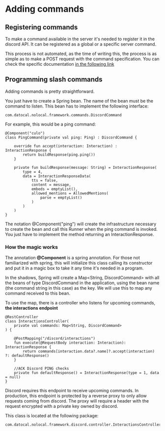 # Adding commands

## Registering commands
To make a command available in the server it's needed to register it in the discord API.
It can be registered as a global or a specific server command.

This process is not automated, as the time of writing this, the process is as simple as to make a POST request with the 
command specification. You can check the specific documentation [in the following link](https://discord.com/developers/docs/interactions/application-commands#slash-commands)

## Programming slash commands

Adding commands is pretty straightforward.

You just have to create a Spring bean. The name of the bean must be the command to listen.
This bean has to implement the following interface:

    com.datocal.nolocal.framework.commands.DiscordCommand

For example, this would be a ping command:

    @Component("culo")
    class PingCommand(private val ping: Ping) : DiscordCommand {

        override fun accept(interaction: Interaction) : InteractionResponse {
            return buildResponse(ping.ping())
        }
    
        private fun buildResponse(message: String) = InteractionResponse(
            type = 4,
            data = InteractionResponseData(
                tts = false,
                content = message,
                embeds = emptyList(),
                allowed_mentions = AllowedMentions(
                    parse = emptyList()
                )
            )
        )
    }

    
The notation @Component("ping") will create the infrastructure necessary to create the bean and call this Runner when the 
ping command is invoked. You just have to implement the method returning an InteractionResponse.

### How the magic works

The annotation **@Component** is a spring annotation. For those not familiarized with spring, this will initialize this class
calling its constructor and put it in a magic box to take it any time it's needed in a program.

In the shadows, Spring will create a Map<String, DiscordCommand> with all the beans of type DiscordCommand 
in the application, using the bean name (the command string in this case) as the key. We will use this to map any 
command received to this bean.

To use the map, there is a controller who listens for upcoming commands, **the interactions endpoint**


    @RestController
    class InteractionsController(
        private val commands: Map<String, DiscordCommand>
    ) {
    
        @PostMapping("/discord/interactions")
        fun execute(@RequestBody interaction: Interaction): InteractionResponse {
            return commands[interaction.data?.name]?.accept(interaction) ?: defaultResponse()
        }
    
        //ACK Discord PING checks
        private fun defaultResponse() = InteractionResponse(type = 1, data = null)
    }

Discord requires this endpoint to receive upcoming commands. In production, this endpoint is protected by a reverse proxy
to only allow requests coming from discord. The proxy will require a header with the request encrypted with a private 
key owned by discord.

This class is located at the following package:
    
    com.datocal.nolocal.framework.discord.controller.InteractionsController